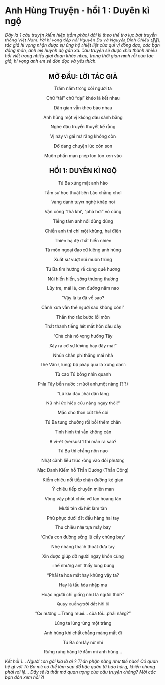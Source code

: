 # Anh Hùng Truyện - hồi 1 : Duyên kì ngộ

*Đây là 1 câu truyện kiếm hiệp (tầm phào) dài kì theo thể thơ lục bát truyền thống Việt Nam. Với hi vọng tiếp nối Nguyễn Du và Nguyễn Đình Chiểu (🤡🤪), tác giả hi vọng nhận được sự ủng hộ nhiệt liệt của quí vị đồng đạo, các bạn đồng môn, anh em huynh đệ gần xa. Câu truyện sẽ đuợc chia thành nhiều hồi viết trong nhiều giai đoạn khác nhau, trong thời gian rảnh rỗi của tác giả, hi vọng anh em sẽ đón đọc và yêu thích.*

<div align="center">

## MỞ ĐẦU: LỜI TÁC GIẢ

Trăm năm trong cõi người ta

Chữ “tài” chữ “dại” khéo là kết nhau

Dân gian vẫn khéo bảo nhau

Anh hùng một vị không đâu sánh bằng

Nghe đâu truyền thuyết kể rằng

Vị này vì gái mà răng không còn

Dở dang chuyện lúc còn son

Muôn phần mạn phép lon ton xen vào

## HỒI 1: DUYÊN KÌ NGỘ

Tú Ba xứng mặt anh hào

Tầm sư học thuật bên Lào chằng chơi

Vang danh tuyệt nghệ khắp nơi

Vận công “thả khí”, “phà hơi” vô cùng

Tiếng tăm anh nổi đùng đùng

Chiến anh thì chỉ một khùng, hai điên

Thiên hạ đệ nhất hiển nhiên

Tà môn ngoại đạo cử kiêng anh hùng

Xuất sư vượt núi muôn trùng

Tú Ba tìm hướng về cùng quê hương

Núi hiền hiền, sông thương thương

Lũy tre, mái lá, con đường năm nao

“Vậy là ta đã về sao?

Cảnh xưa vẫn thế người sao không còn!”

Thẩn thơ rảo bước lối mòn

Thất thanh tiếng hét mất hồn đâu đây

”Chà chà nó vọng hướng Tây

Xảy ra cớ sự không hay đây mà!”

Nhún chân phi thẳng mái nhà

Thê Vân (Tung) bộ pháp quả là xứng danh

Từ cao Tú bỗng nhìn quanh

Phía Tây bến nước : mừơi anh,một nàng (?!?)

“Lũ kia đâu phải dân làng

Nữ nhi ức hiếp cứu nàng ngay thôi!”

Mặc cho thân cút thế côi

Tú Ba tung chưởng rồi bồi thêm chân

Tình hình thì vẫn không cân

8 vi-ét (versus) 1 thì mần ra sao?

Tú Ba thì chẳng nôn nao

Nhặt cành liễu trúc xông vào đối phương

Mạc Danh Kiếm hỗ Thần Dương (Thần Công)

Kiếm chiêu nối tiếp chặn đường kẻ gian

Ý chiêu tiếp chuyển miên man

Vòng vây phút chốc vỡ tan hoang tàn

Mười tên đã hết làm tàn

Phủ phục dưới đất đầu hàng hai tay

Thu chiêu nhẹ tựa mây bay

“Chửa con đường sống lũ cầy chúng bay”

Nhẹ nhàng thanh thoát đưa tay

Xin được giúp đỡ người ngay khốn cùng

Thế nhưng anh thấy lùng bùng

“Phải ta hoa mắt hay khùng vậy ta?

Hay là tẩu hỏa nhập ma

Hoặc người chỉ giống như là người thôi?”

Quay cuồng trời đất hỡi ôi

”Cô nương …Trang muội… của tôi…phải nàng?”

Lúng ta lúng túng một tràng

Anh hùng khí chất chẳng màng mất đi

Tú Ba ôm lấy nữ nhi

Rưng rưng hàng lệ đẫm mi anh hùng…

</div>

*Kết hồi 1… Người con gái kia là ai ? Thân phận nàng như thế nào?  Có quan hệ gì với Tú Ba mà có thể làm sụp đổ bậc quân tử hào hùng, khiến chang phải rơi lệ… Đây sẽ là thắt mở quan trọng của câu truyện chăng? Mời các bạn đón xem hồi 2!*
